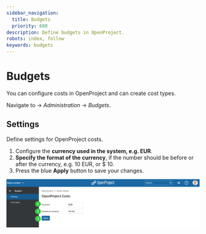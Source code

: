 ```yaml
---
sidebar_navigation:
  title: Budgets
  priority: 680
description: Define budgets in OpenProject.
robots: index, follow
keywords: budgets
---
```

# Budgets

You can configure costs in OpenProject and can create cost types.

Navigate to -> *Administration* -> *Budgets*.

## Settings

Define settings for OpenProject costs.

1. Configure the **currency used in the system, e.g. EUR**.
2. **Specify the format of the currency**, if the number should be before or after the currency, e.g. 10 EUR, or $ 10.
3. Press the blue **Apply** button to save your changes.

![Sys-admin-configure-costs](Sys-admin-configure-costs.png)